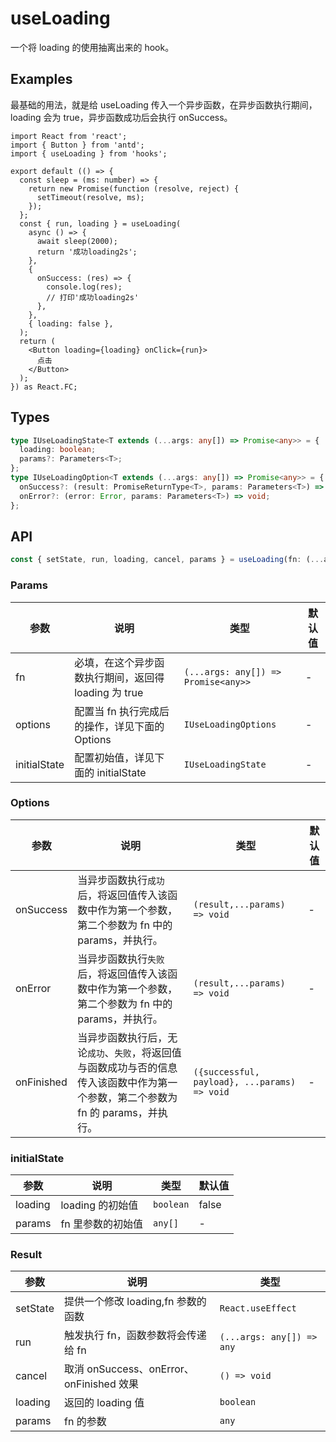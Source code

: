 # useLoading

一个将 loading 的使用抽离出来的 hook。

## Examples

最基础的用法，就是给 useLoading 传入一个异步函数，在异步函数执行期间，loading 会为 true，异步函数成功后会执行 onSuccess。

```tsx
import React from 'react';
import { Button } from 'antd';
import { useLoading } from 'hooks';

export default (() => {
  const sleep = (ms: number) => {
    return new Promise(function (resolve, reject) {
      setTimeout(resolve, ms);
    });
  };
  const { run, loading } = useLoading(
    async () => {
      await sleep(2000);
      return '成功loading2s';
    },
    {
      onSuccess: (res) => {
        console.log(res);
        // 打印'成功loading2s'
      },
    },
    { loading: false },
  );
  return (
    <Button loading={loading} onClick={run}>
      点击
    </Button>
  );
}) as React.FC;
```

## Types

```typescript
type IUseLoadingState<T extends (...args: any[]) => Promise<any>> = {
  loading: boolean;
  params?: Parameters<T>;
};
type IUseLoadingOption<T extends (...args: any[]) => Promise<any>> = {
  onSuccess?: (result: PromiseReturnType<T>, params: Parameters<T>) => void;
  onError?: (error: Error, params: Parameters<T>) => void;
};
```

## API

```typescript
const { setState, run, loading, cancel, params } = useLoading(fn: (...args: any[]) => Promise<any>>  ,options?: IUseLoadingOptions<T>, initialState?: Partial<IUseLoadingState<T>> )
```

### Params

| 参数 | 说明 | 类型 | 默认值 |
| --- | --- | --- | --- |
| fn | 必填，在这个异步函数执行期间，返回得 loading 为 true | `(...args: any[]) => Promise<any>>` | - |
| options | 配置当 fn 执行完成后的操作，详见下面的 Options | `IUseLoadingOptions` | - |
| initialState | 配置初始值，详见下面的 initialState | `IUseLoadingState` | - |

### Options

| 参数 | 说明 | 类型 | 默认值 |
| --- | --- | --- | --- |
| onSuccess | 当异步函数执行`成功`后，将返回值传入该函数中作为第一个参数，第二个参数为 fn 中的 params，并执行。 | `(result,...params) => void` | - |
| onError | 当异步函数执行`失败`后，将返回值传入该函数中作为第一个参数，第二个参数为 fn 中的 params，并执行。 | `(result,...params) => void` | - |
| onFinished | 当异步函数执行后，无论`成功`、`失败`，将返回值与函数成功与否的信息传入该函数中作为第一个参数，第二个参数为 fn 的 params，并执行。 | `({successful, payload}, ...params) => void` | - |

### initialState

| 参数    | 说明              | 类型      | 默认值 |
| ------- | ----------------- | --------- | ------ |
| loading | loading 的初始值  | `boolean` | false  |
| params  | fn 里参数的初始值 | `any[]`   | -      |

### Result

| 参数     | 说明                                     | 类型                      |
| -------- | ---------------------------------------- | ------------------------- |
| setState | 提供一个修改 loading,fn 参数的函数       | `React.useEffect`         |
| run      | 触发执行 fn，函数参数将会传递给 fn       | `(...args: any[]) => any` |
| cancel   | 取消 onSuccess、onError、onFinished 效果 | `() => void`              |
| loading  | 返回的 loading 值                        | `boolean`                 |
| params   | fn 的参数                                | `any`                     |
